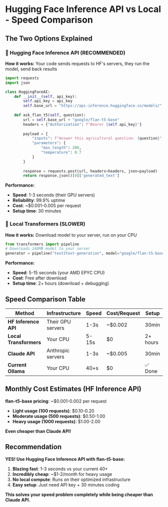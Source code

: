 # Hugging Face Inference API vs Local - Speed Comparison

## The Two Options Explained

### 🚀 Hugging Face Inference API (RECOMMENDED)
**How it works:** Your code sends requests to HF's servers, they run the model, send back results

```python
import requests
import json

class HuggingFaceAI:
    def __init__(self, api_key):
        self.api_key = api_key
        self.base_url = "https://api-inference.huggingface.co/models/"
    
    def ask_flan_t5(self, question):
        url = self.base_url + "google/flan-t5-base"
        headers = {"Authorization": f"Bearer {self.api_key}"}
        
        payload = {
            "inputs": f"Answer this agricultural question: {question}",
            "parameters": {
                "max_length": 200,
                "temperature": 0.7
            }
        }
        
        response = requests.post(url, headers=headers, json=payload)
        return response.json()[0]['generated_text']
```

**Performance:**
- **Speed**: 1-3 seconds (their GPU servers)
- **Reliability**: 99.9% uptime
- **Cost**: ~$0.001-0.005 per request
- **Setup time**: 30 minutes

### 🐌 Local Transformers (SLOWER)
**How it works:** Download model to your server, run on your CPU

```python
from transformers import pipeline
# Downloads 248MB model to your server
generator = pipeline("text2text-generation", model="google/flan-t5-base", device=-1)
```

**Performance:**
- **Speed**: 5-15 seconds (your AMD EPYC CPU)
- **Cost**: Free after download
- **Setup time**: 2+ hours (download + debugging)

## Speed Comparison Table

| Method | Infrastructure | Speed | Cost/Request | Setup |
|--------|---------------|--------|--------------|-------|
| **HF Inference API** | Their GPU servers | 1-3s | ~$0.002 | 30min |
| **Local Transformers** | Your CPU | 5-15s | $0 | 2+ hours |
| **Claude API** | Anthropic servers | 1-3s | ~$0.005 | 30min |
| **Current Ollama** | Your CPU | 40+s | $0 | ✅ Done |

## Monthly Cost Estimates (HF Inference API)

**flan-t5-base pricing**: ~$0.001-0.002 per request

- **Light usage (100 requests)**: $0.10-0.20
- **Moderate usage (500 requests)**: $0.50-1.00  
- **Heavy usage (1000 requests)**: $1.00-2.00

**Even cheaper than Claude API!**

## Recommendation

**YES! Use Hugging Face Inference API with flan-t5-base:**

1. **Blazing fast**: 1-3 seconds vs your current 40+
2. **Incredibly cheap**: ~$1-2/month for heavy usage
3. **No local compute**: Runs on their optimized infrastructure
4. **Easy setup**: Just need API key + 30 minutes coding

**This solves your speed problem completely while being cheaper than Claude API.**
